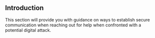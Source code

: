 
## Introduction

This section will provide you with guidance on ways to establish secure communication when reaching out for help when confronted with a potential digital attack.